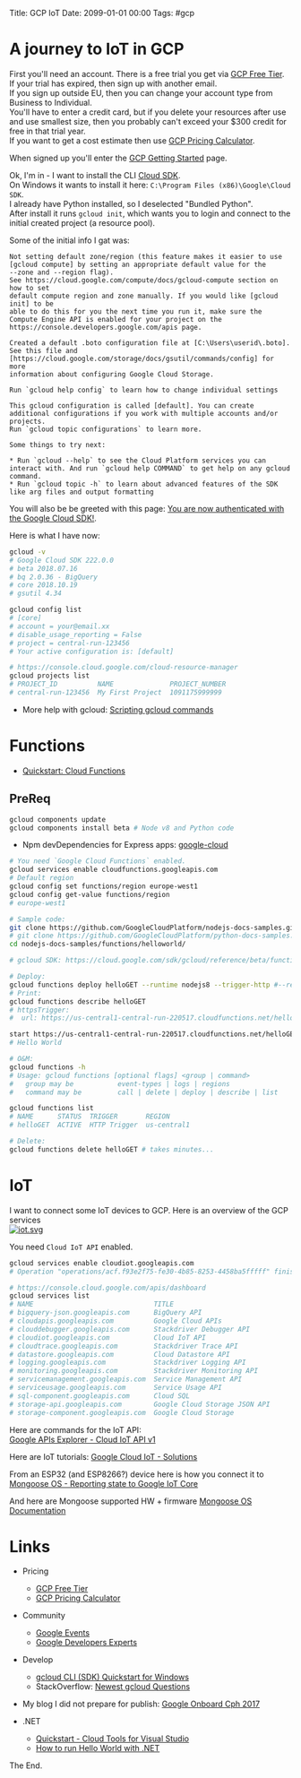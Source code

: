 Title: GCP IoT
Date: 2099-01-01 00:00
Tags: #gcp

# A journey to IoT in GCP  

First you'll need an account. There is a free trial you get via [GCP Free Tier](https://cloud.google.com/free/).  
If your trial has expired, then sign up with another email.  
If you sign up outside EU, then you can change your account type from Business to Individual.  
You'll have to enter a credit card, but if you delete your resources after use and use smallest size, then you probably can't exceed your $300 credit for free in that trial year.  
If you want to get a cost estimate then use [GCP Pricing Calculator](https://cloud.google.com/products/calculator/).  
  
When signed up you'll enter the [GCP Getting Started](https://console.cloud.google.com/getting-started) page.  
  
Ok, I'm in - I want to install the CLI [Cloud SDK](https://cloud.google.com/sdk/#download).  
On Windows it wants to install it here: `C:\Program Files (x86)\Google\Cloud SDK`.  
I already have Python installed, so I deselected "Bundled Python".  
After install it runs `gcloud init`, which wants you to login and connect to the initial created project (a resource pool).  
  
Some of the initial info I gat was:  
```text
Not setting default zone/region (this feature makes it easier to use
[gcloud compute] by setting an appropriate default value for the
--zone and --region flag).
See https://cloud.google.com/compute/docs/gcloud-compute section on how to set
default compute region and zone manually. If you would like [gcloud init] to be
able to do this for you the next time you run it, make sure the
Compute Engine API is enabled for your project on the
https://console.developers.google.com/apis page.

Created a default .boto configuration file at [C:\Users\userid\.boto]. See this file and
[https://cloud.google.com/storage/docs/gsutil/commands/config] for more
information about configuring Google Cloud Storage.

Run `gcloud help config` to learn how to change individual settings

This gcloud configuration is called [default]. You can create additional configurations if you work with multiple accounts and/or projects.
Run `gcloud topic configurations` to learn more.

Some things to try next:

* Run `gcloud --help` to see the Cloud Platform services you can interact with. And run `gcloud help COMMAND` to get help on any gcloud command.
* Run `gcloud topic -h` to learn about advanced features of the SDK like arg files and output formatting
```
  
You will also be be greeted with this page: [You are now authenticated with the Google Cloud SDK!](https://cloud.google.com/sdk/auth_success).  
  
Here is what I have now:  
```bash
gcloud -v
# Google Cloud SDK 222.0.0
# beta 2018.07.16
# bq 2.0.36 - BigQuery
# core 2018.10.19
# gsutil 4.34

gcloud config list
# [core]
# account = your@email.xx
# disable_usage_reporting = False
# project = central-run-123456
# Your active configuration is: [default]

# https://console.cloud.google.com/cloud-resource-manager
gcloud projects list
# PROJECT_ID          NAME              PROJECT_NUMBER
# central-run-123456  My First Project  1091175999999
```

* More help with gcloud: [Scripting gcloud commands](https://cloud.google.com/sdk/docs/scripting-gcloud)

# Functions

* [Quickstart:  Cloud Functions](https://cloud.google.com/functions/docs/quickstart#functions-prepare-environment-nodejs)

## PreReq

```bash
gcloud components update
gcloud components install beta # Node v8 and Python code
```

* Npm devDependencies for Express apps: [google-cloud](https://www.npmjs.com/package/google-cloud)

```bash
# You need `Google Cloud Functions` enabled.  
gcloud services enable cloudfunctions.googleapis.com
# Default region
gcloud config set functions/region europe-west1
gcloud config get-value functions/region
# europe-west1

# Sample code:
git clone https://github.com/GoogleCloudPlatform/nodejs-docs-samples.git
# git clone https://github.com/GoogleCloudPlatform/python-docs-samples.git
cd nodejs-docs-samples/functions/helloworld/

# gcloud SDK: https://cloud.google.com/sdk/gcloud/reference/beta/functions/

# Deploy:
gcloud functions deploy helloGET --runtime nodejs8 --trigger-http #--region=europe-west1
# Print:
gcloud functions describe helloGET
# httpsTrigger:
#  url: https://us-central1-central-run-220517.cloudfunctions.net/helloGET

start https://us-central1-central-run-220517.cloudfunctions.net/helloGET
# Hello World

# O&M:
gcloud functions -h
# Usage: gcloud functions [optional flags] <group | command>
#   group may be           event-types | logs | regions
#   command may be         call | delete | deploy | describe | list

gcloud functions list
# NAME      STATUS  TRIGGER       REGION
# helloGET  ACTIVE  HTTP Trigger  us-central1

# Delete:
gcloud functions delete helloGET # takes minutes...

```

# IoT

I want to connect some IoT devices to GCP. Here is an overview of the GCP services  
[![iot.svg](https://cloud.google.com/images/solutions/iot/iot.svg)](https://cloud.google.com/solutions/iot/)

You need `Cloud IoT API` enabled.  
```bash
gcloud services enable cloudiot.googleapis.com
# Operation "operations/acf.f93e2f75-fe30-4b85-8253-4458ba5fffff" finished successfully.

# https://console.cloud.google.com/apis/dashboard
gcloud services list
# NAME                              TITLE
# bigquery-json.googleapis.com      BigQuery API
# cloudapis.googleapis.com          Google Cloud APIs
# clouddebugger.googleapis.com      Stackdriver Debugger API
# cloudiot.googleapis.com           Cloud IoT API
# cloudtrace.googleapis.com         Stackdriver Trace API
# datastore.googleapis.com          Cloud Datastore API
# logging.googleapis.com            Stackdriver Logging API
# monitoring.googleapis.com         Stackdriver Monitoring API
# servicemanagement.googleapis.com  Service Management API
# serviceusage.googleapis.com       Service Usage API
# sql-component.googleapis.com      Cloud SQL
# storage-api.googleapis.com        Google Cloud Storage JSON API
# storage-component.googleapis.com  Google Cloud Storage
```

Here are commands for the IoT API:  
[Google APIs Explorer - Cloud IoT API v1](https://developers.google.com/apis-explorer/#p/cloudiot/v1/)

Here are IoT tutorials: 
[Google Cloud IoT - Solutions](https://cloud.google.com/solutions/iot/)

From an ESP32 (and ESP8266?) device here is how you connect it to  [Mongoose OS - Reporting state to Google IoT Core](https://mongoose-os.com/docs/mos/cloud/google.md#setup-google-iot-core)  

And here are Mongoose supported HW + firmware [Mongoose OS Documentation](https://mongoose-os.com/docs/mos/userguide/devboards.md)  

# Links

* Pricing
    * [GCP Free Tier](https://cloud.google.com/free/)
    * [GCP Pricing Calculator](https://cloud.google.com/products/calculator/)
* Community
    * [Google Events](https://developers.google.com/events/)
    * [Google Developers Experts](https://developers.google.com/experts/)
* Develop
    * [gcloud CLI (SDK) Quickstart for Windows](https://cloud.google.com/sdk/docs/quickstart-windows)
    * StackOverflow: [Newest gcloud Questions](https://stackoverflow.com/questions/tagged/gcloud)

* My blog I did not prepare for publish: [Google Onboard Cph 2017](https://github.com/rasor/rasor.github.io/blob/pelican/content/2017/GoogleOnboardCph2017.md)
* .NET
    * [Quickstart - Cloud Tools for Visual Studio](https://cloud.google.com/tools/visual-studio/docs/quickstart)
    * [How to run Hello World with .NET](https://cloud.google.com/dotnet/docs/getting-started/hello-world)

The End.
